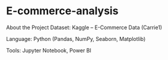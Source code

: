 # E-commerce-analysis

About the Project
Dataset: Kaggle – E-Commerce Data (Carrie1)

Language: Python (Pandas, NumPy, Seaborn, Matplotlib)

Tools: Jupyter Notebook, Power BI

